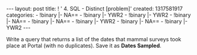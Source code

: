 --- layout: post title: ! ' 4. SQL - Distinct [problem]' created:
1317581917 categories: - !binary |- NA== - !binary |- YWR2 - !binary |-
YWR2 - !binary |- NA== - !binary |- NA== - !binary |- YWR2 - !binary |-
NA== - !binary |- YWR2 ---

Write a query that returns a list of the dates that mammal surveys took
place at Portal (with no duplicates). Save it as **Dates Sampled**.
